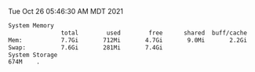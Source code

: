 Tue Oct 26 05:46:30 AM MDT 2021
```bash
System Memory
               total        used        free      shared  buff/cache   available
Mem:           7.7Gi       712Mi       4.7Gi       9.0Mi       2.2Gi       6.7Gi
Swap:          7.6Gi       281Mi       7.4Gi
System Storage
674M	.
```
```bash
